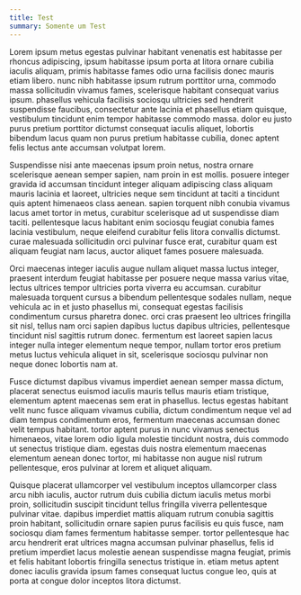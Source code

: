 ```yaml
---
title: Test
summary: Somente um Test
---
```

Lorem ipsum metus egestas pulvinar habitant venenatis est habitasse per rhoncus adipiscing, ipsum habitasse ipsum porta at litora ornare cubilia iaculis aliquam, primis habitasse fames odio urna facilisis donec mauris etiam libero. nunc nibh habitasse ipsum rutrum porttitor urna, commodo massa sollicitudin vivamus fames, scelerisque habitant consequat varius ipsum. phasellus vehicula facilisis sociosqu ultricies sed hendrerit suspendisse faucibus, consectetur ante lacinia et phasellus etiam quisque, vestibulum tincidunt enim tempor habitasse commodo massa. dolor eu justo purus pretium porttitor dictumst consequat iaculis aliquet, lobortis bibendum lacus quam non purus pretium habitasse cubilia, donec aptent felis lectus ante accumsan volutpat lorem.

Suspendisse nisi ante maecenas ipsum proin netus, nostra ornare scelerisque aenean semper sapien, nam proin in est mollis. posuere integer gravida id accumsan tincidunt integer aliquam adipiscing class aliquam mauris lacinia et laoreet, ultricies neque sem tincidunt at taciti a tincidunt quis aptent himenaeos class aenean. sapien torquent nibh conubia vivamus lacus amet tortor in metus, curabitur scelerisque ad ut suspendisse diam taciti. pellentesque lacus habitant enim sociosqu feugiat conubia fames lacinia vestibulum, neque eleifend curabitur felis litora convallis dictumst. curae malesuada sollicitudin orci pulvinar fusce erat, curabitur quam est aliquam feugiat nam lacus, auctor aliquet fames posuere malesuada.

Orci maecenas integer iaculis augue nullam aliquet massa luctus integer, praesent interdum feugiat habitasse per posuere neque massa varius vitae, lectus ultrices tempor ultricies porta viverra eu accumsan. curabitur malesuada torquent cursus a bibendum pellentesque sodales nullam, neque vehicula ac in et justo phasellus mi, consequat egestas facilisis condimentum cursus pharetra donec. orci cras praesent leo ultrices fringilla sit nisl, tellus nam orci sapien dapibus luctus dapibus ultricies, pellentesque tincidunt nisl sagittis rutrum donec. fermentum est laoreet sapien lacus integer nulla integer elementum neque tempor, nullam tortor eros pretium metus luctus vehicula aliquet in sit, scelerisque sociosqu pulvinar non neque donec lobortis nam at.

Fusce dictumst dapibus vivamus imperdiet aenean semper massa dictum, placerat senectus euismod iaculis mauris tellus mauris etiam tristique, elementum aptent maecenas sem erat in phasellus. lectus egestas habitant velit nunc fusce aliquam vivamus cubilia, dictum condimentum neque vel ad diam tempus condimentum eros, fermentum maecenas accumsan donec velit tempus habitant. tortor aptent purus in nunc vivamus senectus himenaeos, vitae lorem odio ligula molestie tincidunt nostra, duis commodo ut senectus tristique diam. egestas duis nostra elementum maecenas elementum aenean donec tortor, mi habitasse non augue nisl rutrum pellentesque, eros pulvinar at lorem et aliquet aliquam.

Quisque placerat ullamcorper vel vestibulum inceptos ullamcorper class arcu nibh iaculis, auctor rutrum duis cubilia dictum iaculis metus morbi proin, sollicitudin suscipit tincidunt tellus fringilla viverra pellentesque pulvinar vitae. dapibus imperdiet mattis aliquam rutrum conubia sagittis proin habitant, sollicitudin ornare sapien purus facilisis eu quis fusce, nam sociosqu diam fames fermentum habitasse semper. tortor pellentesque hac arcu hendrerit erat ultrices magna accumsan pulvinar phasellus, felis id pretium imperdiet lacus molestie aenean suspendisse magna feugiat, primis et felis habitant lobortis fringilla senectus tristique in. etiam metus aptent donec iaculis gravida ipsum fames consequat luctus congue leo, quis at porta at congue dolor inceptos litora dictumst.
